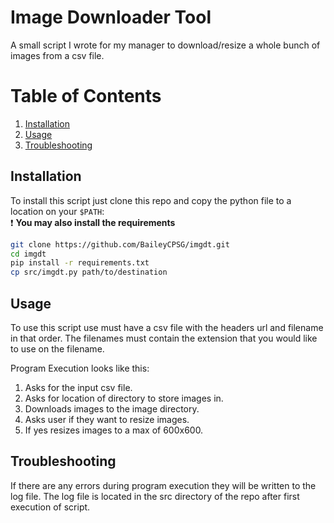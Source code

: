 # Image Downloader Tool
A small script I wrote for my manager to download/resize a whole bunch of images from a csv file.

# Table of Contents
1. [Installation](#installation)
2. [Usage](#usage)
3. [Troubleshooting](#troubleshooting)

## Installation
To install this script just clone this repo and copy the python file to a location on your `$PATH`:</br>
:exclamation: **You may also install the requirements**
```bash
git clone https://github.com/BaileyCPSG/imgdt.git
cd imgdt
pip install -r requirements.txt
cp src/imgdt.py path/to/destination
```

## Usage
To use this script use must have a csv file with the headers url and filename in that order. The filenames must contain the extension that you would like to use on the filename.

Program Execution looks like this:
1. Asks for the input csv file.
2. Asks for location of directory to store images in.
3. Downloads images to the image directory.
4. Asks user if they want to resize images.
5. If yes resizes images to a max of 600x600.

## Troubleshooting
If there are any errors during program execution they will be written to the log file. The log file is located in the src directory of the repo after first execution of script.
